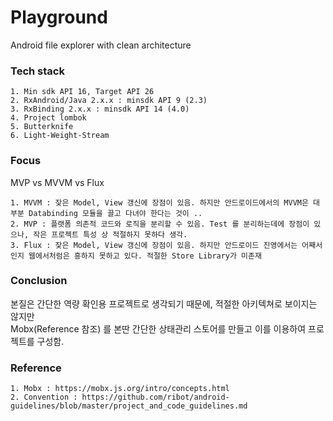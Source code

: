 # Playground
Android file explorer with clean architecture

### Tech stack
```
1. Min sdk API 16, Target API 26
2. RxAndroid/Java 2.x.x : minsdk API 9 (2.3)
3. RxBinding 2.x.x : minsdk API 14 (4.0)
4. Project lombok
5. Butterknife
6. Light-Weight-Stream
```

### Focus
MVP vs MVVM vs Flux

```  
1. MVVM : 잦은 Model, View 갱신에 장점이 있음. 하지만 안드로이드에서의 MVVM은 대부분 Databinding 모듈을 끌고 다녀야 한다는 것이 ..  
2. MVP : 플랫폼 의존적 코드와 로직을 분리할 수 있음. Test 를 분리하는데에 장점이 있으나, 작은 프로젝트 특성 상 적절하지 못하다 생각.  
3. Flux : 잦은 Model, View 갱신에 장점이 있음. 하지만 안드로이드 진영에서는 어째서인지 웹에서처럼은 흥하지 못하고 있다. 적절한 Store Library가 미존재  
```

### Conclusion
본질은 간단한 역량 확인용 프로젝트로 생각되기 때문에, 적절한 아키텍쳐로 보이지는 않지만  
Mobx(Reference 참조) 를 본딴 간단한 상태관리 스토어를 만들고 이를 이용하여 프로젝트를 구성함.  

### Reference
```
1. Mobx : https://mobx.js.org/intro/concepts.html
2. Convention : https://github.com/ribot/android-guidelines/blob/master/project_and_code_guidelines.md
```
